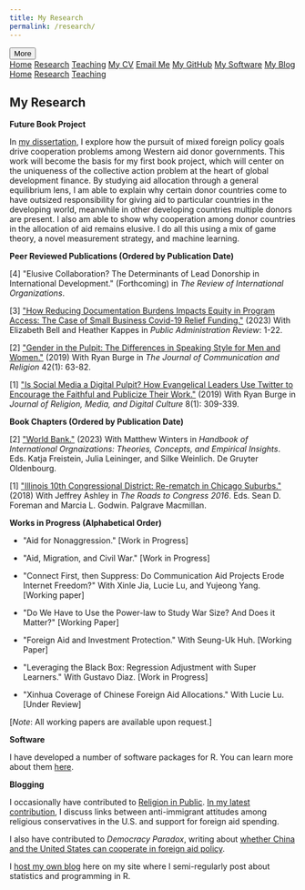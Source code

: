 ```yaml
---
title: My Research
permalink: /research/
---
```


<!-- Load an icon library -->
<link rel="stylesheet" href="https://cdnjs.cloudflare.com/ajax/libs/font-awesome/4.7.0/css/font-awesome.min.css">

<div class="topnav">
  <div class="dropdown">
        <button class="dropbtn">
        <i class="fa fa-navicon"></i> More</button>
        <div class="dropdown-content">
            <a href="https://milesdwilliams15.github.io/"><i class="fa fa-fw fa-home"></i> Home</a>
            <a href="https://milesdwilliams15.github.io/research/"><i class="fa fa-fw fa-area-chart"></i> Research</a>
            <a href="https://milesdwilliams15.github.io/teaching/"><i class="fa fa-fw fa-mortar-board"></i> Teaching</a>
            <a href="/assets/files/cv.pdf" target="_blank"><i class="fa fa-fw fa-file"></i> My CV</a>
            <a href="{{ site.data.social-media.email.href }}{{ site.data.social-media.email.id }}"><i class="fa fa-fw fa-envelope"></i> Email Me</a>
            <a href="{{ site.github.owner_url }}"><i class="fa fa-fw fa-code-fork"></i> My GitHub</a>
            <a href = "https://milesdwilliams15.github.io/software/"><i class="fa fa-fw fa-gears"></i>My Software</a>
            <a href="https://milesdwilliams15.github.io/blog/"><i class="fa fa-fw fa-pencil"></i> My Blog</a>
        </div>
    </div>
  <a href="https://milesdwilliams15.github.io/"><i class="fa fa-fw fa-home"></i> Home</a>
  <a href="https://milesdwilliams15.github.io/research/"><i class="fa fa-fw fa-area-chart"></i> Research</a>
  <a href="https://milesdwilliams15.github.io/teaching/"><i class="fa fa-fw fa-mortar-board"></i> Teaching</a>
</div>

<p> </p>

## My Research

**Future Book Project**

In [my dissertation](https://docs.google.com/viewer?url=https://github.com/milesdwilliams15/Dissertation/raw/main/dissertation_final.pdf), I explore how the pursuit of mixed foreign policy goals drive cooperation problems among Western aid donor governments. This work will become the basis for my first book project, which will center on the uniqueness of the collective action problem at the heart of global development finance. By studying aid allocation through a general equilibrium lens, I am able to explain why certain donor countries come to have outsized responsibility for giving aid to particular countries in the developing world, meanwhile in other developing countries multiple donors are present. I also am able to show why cooperation among donor countries in the allocation of aid remains elusive. I do all this using a mix of game theory, a novel measurement strategy, and machine learning.

**Peer Reviewed Publications (Ordered by Publication Date)**

[4] "Elusive Collaboration? The Determinants of Lead Donorship in International Development." (Forthcoming) in *The Review of International Organizations*.

[3] ["How Reducing Documentation Burdens Impacts Equity in Program Access: The Case of Small Business Covid-19 Relief Funding."](https://onlinelibrary.wiley.com/doi/epdf/10.1111/puar.13722) (2023) With Elizabeth Bell and Heather Kappes in *Public Administration Review*: 1-22.

[2] ["Gender in the Pulpit: The Differences in Speaking Style for Men and Women."](http://ryanburge.net/wp-content/uploads/2019/06/JCR_Burge_Williams.pdf) (2019) With Ryan Burge in *The Journal of Communication and Religion* 42(1): 63-82.
    
[1] ["Is Social Media a Digital Pulpit? How Evangelical Leaders Use Twitter to Encourage the Faithful and Publicize Their Work."](https://brill.com/view/journals/rmdc/8/3/article-p309_309.xml) (2019) With Ryan Burge in *Journal of Religion, Media, and Digital Culture* 8(1): 309-339.

**Book Chapters (Ordered by Publication Date)**
    
[2] ["World Bank."](https://www.academia.edu/44436453/World_Bank) (2023) With Matthew Winters in *Handbook of International Orgnaizations: Theories, Concepts, and Empirical Insights*. Eds. Katja Freistein, Julia Leininger, and Silke Weinlich. De Gruyter Oldenbourg.
    
[1] ["Illinois 10th Congressional District: Re-rematch in Chicago Suburbs."](https://link.springer.com/chapter/10.1007/978-3-319-58094-4_9) (2018) With Jeffrey Ashley in *The Roads to Congress 2016*. Eds. Sean D. Foreman and Marcia L. Godwin. Palgrave Macmillan.
    
**Works in Progress (Alphabetical Order)**

- "Aid for Nonaggression." [Work in Progress]

- "Aid, Migration, and Civil War." [Work in Progress]

- "Connect First, then Suppress: Do Communication Aid Projects Erode Internet Freedom?" With Xinle Jia, Lucie Lu, and Yujeong Yang. [Working paper]

- "Do We Have to Use the Power-law to Study War Size? And Does it Matter?" [Working Paper]

- "Foreign Aid and Investment Protection." With Seung-Uk Huh. [Working Paper]

- "Leveraging the Black Box: Regression Adjustment with Super Learners." With Gustavo Diaz. [Work in Progress]
    
- "Xinhua Coverage of Chinese Foreign Aid Allocations." With Lucie Lu. [Under Review]

[*Note*: All working papers are available upon request.]

**Software**
  
I have developed a number of software packages for R. You can learn more about them [here](https://milesdwilliams15.github.io/software/).
    

**Blogging**
    
I occasionally have contributed to [Religion in Public](https://religioninpublic.blog/). [In my latest contribution](https://religioninpublic.blog/2021/01/21/white-conservative-religious-and-aid-skeptical/), I discuss links between anti-immigrant attitudes among religious conservatives in the U.S. and support for foreign aid spending. 

I also have contributed to *Democracy Paradox*, writing about [whether China and the United States can cooperate in foreign aid policy](https://democracyparadox.com/2023/02/13/can-washington-and-china-cooperate-in-foreign-aid/).
    
I [host my own blog](https://milesdwilliams15.github.io/blog/) here on my site where I semi-regularly post about statistics and programming in R.
